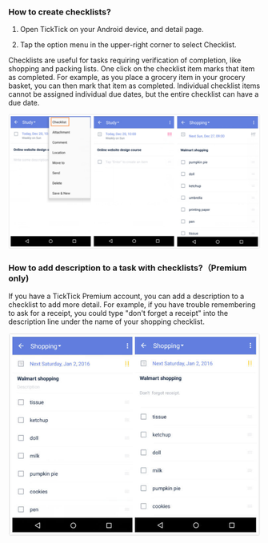 ### How to create checklists?

1. Open TickTick on your Android device, and detail page.

2. Tap the option menu in the upper-right corner to select Checklist.

Checklists are useful for tasks requiring verification of completion, like shopping and packing lists. One click on the checklist item marks that item as completed. For example, as you place a grocery item in your grocery basket, you can then mark that item as completed. Individual checklist items cannot be assigned individual due dates, but the entire checklist can have a due date.

![](checklist123.jpg)

### How to add description to a task with checklists?（Premium only\)

If you have a TickTick Premium account, you can add a description to a checklist to add more detail. For example, if you have trouble remembering to ask for a receipt, you could type "don't forget a receipt" into the description line under the name of your shopping checklist.

  
![](checklist45.jpg)

